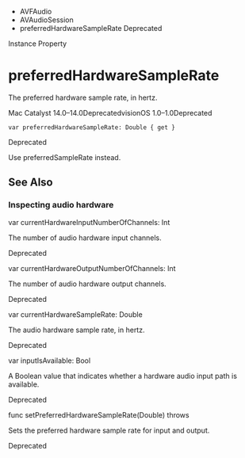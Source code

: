 

- AVFAudio
- AVAudioSession
-  preferredHardwareSampleRate Deprecated

Instance Property

# preferredHardwareSampleRate

The preferred hardware sample rate, in hertz.

Mac Catalyst 14.0–14.0DeprecatedvisionOS 1.0–1.0Deprecated

``` source
var preferredHardwareSampleRate: Double { get }
```

Deprecated

Use preferredSampleRate instead.

## See Also

### Inspecting audio hardware

var currentHardwareInputNumberOfChannels: Int

The number of audio hardware input channels.

Deprecated

var currentHardwareOutputNumberOfChannels: Int

The number of audio hardware output channels.

Deprecated

var currentHardwareSampleRate: Double

The audio hardware sample rate, in hertz.

Deprecated

var inputIsAvailable: Bool

A Boolean value that indicates whether a hardware audio input path is available.

Deprecated

func setPreferredHardwareSampleRate(Double) throws

Sets the preferred hardware sample rate for input and output.

Deprecated

